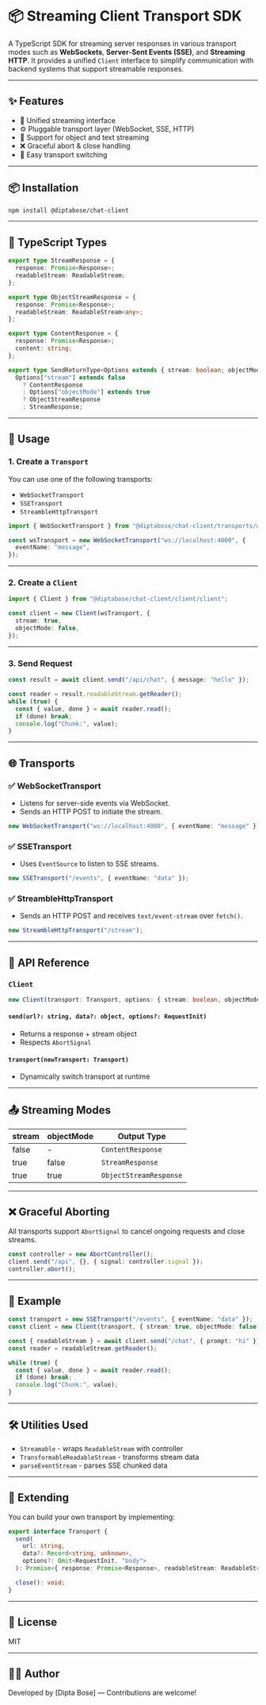 # 📦 Streaming Client Transport SDK

A TypeScript SDK for streaming server responses in various transport modes such as **WebSockets**, **Server-Sent Events (SSE)**, and **Streaming HTTP**. It provides a unified `Client` interface to simplify communication with backend systems that support streamable responses.

---

## ✨ Features

* 🔄 Unified streaming interface
* ⚙️ Pluggable transport layer (WebSocket, SSE, HTTP)
* 🧠 Support for object and text streaming
* ❌ Graceful abort & close handling
* 🔌 Easy transport switching

---

## 📦 Installation

```bash
npm install @diptabose/chat-client
```

---

## 📐 TypeScript Types

```ts
export type StreamResponse = {
  response: Promise<Response>;
  readableStream: ReadableStream;
};

export type ObjectStreamResponse = {
  response: Promise<Response>;
  readableStream: ReadableStream<any>;
};

export type ContentResponse = {
  response: Promise<Response>;
  content: string;
};

export type SendReturnType<Options extends { stream: boolean; objectMode: boolean }> =
  Options["stream"] extends false
    ? ContentResponse
    : Options["objectMode"] extends true
    ? ObjectStreamResponse
    : StreamResponse;
```

---

## 🚀 Usage

### 1. Create a `Transport`

You can use one of the following transports:

* `WebSocketTransport`
* `SSETransport`
* `StreambleHttpTransport`

```ts
import { WebSocketTransport } from "@diptabose/chat-client/transports/websocket";

const wsTransport = new WebSocketTransport("ws://localhost:4000", {
  eventName: "message",
});
```

---

### 2. Create a `Client`

```ts
import { Client } from "@diptabose/chat-client/client/client";

const client = new Client(wsTransport, {
  stream: true,
  objectMode: false,
});
```

---

### 3. Send Request

```ts
const result = await client.send("/api/chat", { message: "hello" });

const reader = result.readableStream.getReader();
while (true) {
  const { value, done } = await reader.read();
  if (done) break;
  console.log("Chunk:", value);
}
```

---

## 🌐 Transports

### ✅ WebSocketTransport

* Listens for server-side events via WebSocket.
* Sends an HTTP POST to initiate the stream.

```ts
new WebSocketTransport("ws://localhost:4000", { eventName: "message" });
```

### ✅ SSETransport

* Uses `EventSource` to listen to SSE streams.

```ts
new SSETransport("/events", { eventName: "data" });
```

### ✅ StreambleHttpTransport

* Sends an HTTP POST and receives `text/event-stream` over `fetch()`.

```ts
new StreambleHttpTransport("/stream");
```

---

## 🔧 API Reference

### `Client`

```ts
new Client(transport: Transport, options: { stream: boolean, objectMode: boolean })
```

#### `send(url?: string, data?: object, options?: RequestInit)`

* Returns a response + stream object
* Respects `AbortSignal`

#### `transport(newTransport: Transport)`

* Dynamically switch transport at runtime

---

## 📤 Streaming Modes

| stream | objectMode | Output Type            |
| ------ | ---------- | ---------------------- |
| false  | -          | `ContentResponse`      |
| true   | false      | `StreamResponse`       |
| true   | true       | `ObjectStreamResponse` |

---

## ❌ Graceful Aborting

All transports support `AbortSignal` to cancel ongoing requests and close streams.

```ts
const controller = new AbortController();
client.send("/api", {}, { signal: controller.signal });
controller.abort();
```

---

## 🧪 Example

```ts
const transport = new SSETransport("/events", { eventName: "data" });
const client = new Client(transport, { stream: true, objectMode: false });

const { readableStream } = await client.send("/chat", { prompt: "hi" });
const reader = readableStream.getReader();

while (true) {
  const { value, done } = await reader.read();
  if (done) break;
  console.log("Chunk:", value);
}
```

---

## 🛠️ Utilities Used

* `Streamable` - wraps `ReadableStream` with controller
* `TransformableReadableStream` - transforms stream data
* `parseEventStream` - parses SSE chunked data

---

## 🧩 Extending

You can build your own transport by implementing:

```ts
export interface Transport {
  send(
    url: string,
    data?: Record<string, unknown>,
    options?: Omit<RequestInit, "body">
  ): Promise<{ response: Promise<Response>, readableStream: ReadableStream | null }>;

  close(): void;
}
```

---

## 🧾 License

MIT

---

## 👨‍💻 Author

Developed by \[Dipta Bose] — Contributions are welcome!
